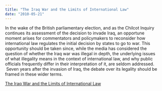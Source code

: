 ```yaml
---
title: "The Iraq War and the Limits of International Law"
date: "2010-05-21"
---
```


In the wake of the British parliamentary election, and as the Chilcot Inquiry continues its assessment of the decision to invade Iraq, an opportune moment arises for commentators and policymakers to reconsider how international law regulates the initial decision by states to go to war. This opportunity should be taken since, while the media has considered the question of whether the Iraq war was illegal in depth, the underlying issues of what illegality means in the context of international law, and why public officials frequently differ in their interpretation of it, are seldom addressed.  Seven years after the invasion of Iraq, the debate over its legality should be framed in these wider terms.  

  
[The Iraq War and the Limits of International Law](https://www.opendemocracy.net/ourkingdom/john-wooding/iraq-war-and-limits-of-international-law)

